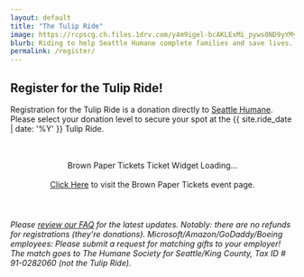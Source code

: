 ```yaml
---
layout: default
title: "The Tulip Ride"
image: https://rcpscg.ch.files.1drv.com/y4m9igel-bcAKLExMi_pyws0ND9yYMyOyC4AHzZCNkgz99ozgyP7682H0RVB_VFLTh0lloDIW0Ym2yiGy4GggwewkyVjzzWMwPQS2vvt4FpCUwYFvGS1J8N5u5vkhpXE8Bad8FUyIQzAmS-Th07vlba1vG17ZHHyKnHkZGL6BweDy0c5RmiNQbps4Y2BNXVRG8yUqx9cneah0ucn76EqLfJjw?width=850&height=425&cropmode=none
blurb: Riding to help Seattle Humane complete families and save lives.
permalink: /register/
---
```


## Register for the  Tulip Ride!

Registration for the Tulip Ride is a donation directly to [Seattle Humane](http://www.seattlehumane.org). Please select your donation level to secure your spot at the {{ site.ride_date | date: '%Y' }} Tulip Ride.

<!-- #### Standard Registration:
> $50 for anyone to join the event. Whether you're a rider, passenger, or just getting an autograph, you'll need one of these tickets. Includes commemorative ride pins and bandanas.
Motorcycle riders and passengers also get a BBQ lunch admission to the tulip field attractions.

#### VIP Road Captain Registration:
> Only 25 spots! Includes everything in the Standard registration, plus...
     
> * Exclusive party after the ride with dinner, drinks, and more with our celebrity guests.
> * First-pack departure to the tulip fields.
> * Guided ride home at the end of the day.
> * The joy of knowing that you've helped animals in need with the most generous donation!
-->
     
  <div>
  <link rel="stylesheet" type="text/css" href="https://www.brownpapertickets.com/widget_v671.css" /> <DIV ID="bpt_eventbody"><CENTER><BR><BR>Brown Paper Tickets Ticket Widget Loading...<BR><BR><A HREF="https://www.brownpapertickets.com/event/4760831">Click Here</A> to visit the Brown Paper Tickets event page.</CENTER><BR><BR></DIV> <script src="https://www.brownpapertickets.com/eventwidget.js?event=4760831&nodescription=1&notitle=1" type="text/javascript" language="javascript"></script> <script src="https://www.brownpapertickets.com/widget_v671.js?event=4760831" type="text/javascript" language="javascript"></script>
  </div>

###### Please <a href="faq.php">review our FAQ</a> for the latest updates. Notably: there are no refunds for registrations (they're donations). *Microsoft/Amazon/GoDaddy/Boeing employees:* Please submit a request for matching gifts to your employer! The match goes to The Humane Society for Seattle/King County, Tax ID # 91-0282060 _(not the Tulip Ride)._


